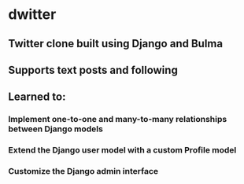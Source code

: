 # dwitter
## Twitter clone built using Django and Bulma

## Supports text posts and following

## Learned to:
### Implement one-to-one and many-to-many relationships between Django models
### Extend the Django user model with a custom Profile model
### Customize the Django admin interface
